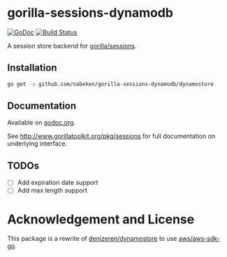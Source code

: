 # gorilla-sessions-dynamodb

[![GoDoc](http://img.shields.io/badge/go-documentation-blue.svg?style=flat-square)](http://godoc.org/github.com/nabeken/gorilla-sessions-dynamodb/dynamostore) [![Build Status](https://travis-ci.org/nabeken/gorilla-sessions-dynamodb.svg?branch=master)](https://travis-ci.org/nabeken/gorilla-sessions-dynamodb)

A session store backend for [gorilla/sessions](http://www.gorillatoolkit.org/pkg/sessions).

## Installation

```sh
go get -u github.com/nabeken/gorilla-sessions-dynamodb/dynamostore
```

## Documentation

Available on [godoc.org](http://godoc.org/github.com/nabeken/gorilla-sessions-dynamodb/dynamostore).

See http://www.gorillatoolkit.org/pkg/sessions for full documentation on underlying interface.

## TODOs

- [ ] Add expiration date support
- [ ] Add max length support

# Acknowledgement and License

This package is a rewrite of [denizeren/dynamostore](https://github.com/denizeren/dynamostore)
to use [aws/aws-sdk-go](https://github.com/aws/aws-sdk-go).

